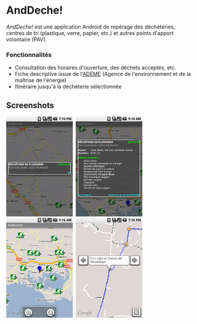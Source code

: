 # AndDeche!

_AndDeche!_ est une application Android de repérage des déchèteries, centres de tri (plastique, verre, papier, etc.) et autres points d'apport volontaire (PAV).

### Fonctionnalités
* Consultation des horaires d'ouverture, des déchets acceptés, etc.
* Fiche descriptive issue de l'[ADEME](http://www.ademe.fr/) (Agence de l'environnement et de la maîtrise de l'énergie)
* Itinéraire jusqu'à la déchèterie sélectionnée

## Screenshots

![AndDeche! dialog](Resources/dialog.png?raw=true)&nbsp;&nbsp;![AndDeche! dialog 2](Resources/dialog2.png?raw=true)&nbsp;&nbsp;![AndDeche! map](Resources/map.png?raw=true)&nbsp;&nbsp;![AndDeche! steps](Resources/steps.png?raw=true)


